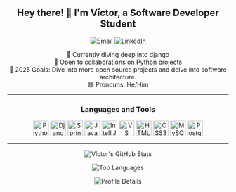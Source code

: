 <h2 align="center">Hey there! 👋 I'm Víctor, a Software Developer Student</h2>

<p align="center">
  <a href="mailto:vitorhls15@gmail.com"><img src="https://img.shields.io/badge/Email-vitorhls15%40gmail.com-%23D14836" alt="Email"></a>
  <a href="https://www.linkedin.com/in/víctor-schmidt-555078269/"><img src="https://img.shields.io/badge/LinkedIn-Connect-%230A66C2" alt="LinkedIn"></a>
</p>

<p align="center">
  🌱 Currently diving deep into django<br/>
  👯 Open to collaborations on Python projects<br/>
  🥅 2025 Goals: Dive into more open source projects and delve into software architecture.<br/>
  😄 Pronouns: He/Him<br/>
</p>

---

<h3 align="center">Languages and Tools</h3>

<p align="center">
  <img src="https://img.icons8.com/color/48/000000/python.png" alt="Python" width="35" height="35"/>
  <img width="35" height="35" src="https://github.com/marwin1991/profile-technology-icons/assets/62091613/9bf5650b-e534-4eae-8a26-8379d076f3b4" alt="Django" title="Django"/>
  <img src="https://img.icons8.com/color/48/000000/spring-logo.png" alt="Spring" width="35" height="35"/>
  <img src="https://user-images.githubusercontent.com/25181517/117201156-9a724800-adec-11eb-9a9d-3cd0f67da4bc.png" alt="Java" width="35" height="35"/>
  <img src="https://user-images.githubusercontent.com/25181517/192108890-200809d1-439c-4e23-90d3-b090cf9a4eea.png" alt="IntelliJ IDEA" width="35" height="35"/>
  <img src="https://img.icons8.com/color/48/000000/visual-studio-code-2019.png" alt="VS Code" width="35" height="35"/>
  <img src="https://img.icons8.com/color/48/000000/html-5.png" alt="HTML5" width="35" height="35"/>
  <img src="https://img.icons8.com/color/48/000000/css3.png" alt="CSS3" width="35" height="35"/>
  <img src="https://img.icons8.com/color/48/000000/mysql-logo.png" alt="MySQL" width="35" height="35"/>
  <img src="https://img.icons8.com/color/48/000000/postgreesql.png" alt="PostgreSQL" width="35" height="35"/>
</p>


---

<p align="center">
  <img src="https://github-readme-stats.vercel.app/api?username=moonshinerd&theme=algolia&show_icons=true&count_private=true&hide=issues" alt="Víctor's GitHub Stats">
</p>

<p align="center">
  <img src="https://github-readme-stats.vercel.app/api/top-langs/?username=moonshinerd&theme=algolia&layout=compact" alt="Top Languages">
</p>

<p align="center">
  <img src="https://github-profile-summary-cards.vercel.app/api/cards/profile-details?username=moonshinerd&theme=algolia" alt="Profile Details">
</p>
